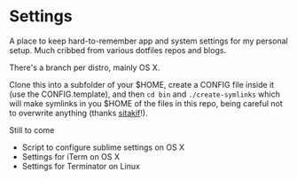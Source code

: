 Settings
========

A place to keep hard-to-remember app and system settings for my personal setup. Much cribbed from
various dotfiles repos and blogs.

There's a branch per distro, mainly OS X.

Clone this into a subfolder of your $HOME, create a CONFIG file inside it (use the CONFIG.template),
and then `cd bin` and `./create-symlinks` which will make symlinks in you $HOME of the files in
this repo, being careful not to overwrite anything (thanks
[sitakif](https://github.com/sitaktif/dotfiles)!).

Still to come
* Script to configure sublime settings on OS X
* Settings for iTerm on OS X
* Settings for Terminator on Linux

